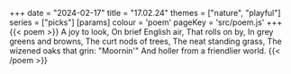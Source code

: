+++
date = "2024-02-17"
title = "17.02.24"
themes = ["nature", "playful"]
series = ["picks"]
[params]
  colour = 'poem'
  pageKey = 'src/poem.js'
+++
{{< poem >}}
A joy to look,
On brief English air,
That rolls on by,
In grey greens and browns,
The curt nods of trees,
The neat standing grass,
The wizened oaks that grin:
"Moornin'"
And holler from a friendlier world.
{{< /poem >}}